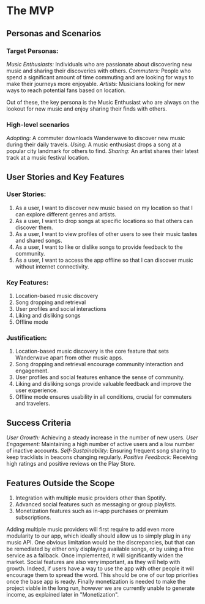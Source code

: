 # The MVP

## Personas and Scenarios

### Target Personas:

_Music Enthusiasts:_ Individuals who are passionate about discovering new music and sharing their discoveries with others.
_Commuters:_ People who spend a significant amount of time commuting and are looking for ways to make their journeys more enjoyable.
_Artists:_ Musicians looking for new ways to reach potential fans based on location.

Out of these, the key persona is the Music Enthusiast who are always on the lookout for new music and enjoy sharing their finds with others.

### High-level scenarios

_Adopting:_ A commuter downloads Wanderwave to discover new music during their daily travels.
_Using:_ A music enthusiast drops a song at a popular city landmark for others to find.
_Sharing:_ An artist shares their latest track at a music festival location.


## User Stories and Key Features

### User Stories:


1. As a user, I want to discover new music based on my location so that I can explore different genres and artists.
2. As a user, I want to drop songs at specific locations so that others can discover them.
3. As a user, I want to view profiles of other users to see their music tastes and shared songs.
4. As a user, I want to like or dislike songs to provide feedback to the community.
5. As a user, I want to access the app offline so that I can discover music without internet connectivity.


### Key Features:


1. Location-based music discovery
2. Song dropping and retrieval
3. User profiles and social interactions
4. Liking and disliking songs
5. Offline mode

### Justification:


1. Location-based music discovery is the core feature that sets Wanderwave apart from other music apps.
2. Song dropping and retrieval encourage community interaction and engagement.
3. User profiles and social features enhance the sense of community.
4. Liking and disliking songs provide valuable feedback and improve the user experience.
5. Offline mode ensures usability in all conditions, crucial for commuters and travelers.


## Success Criteria


_User Growth:_ Achieving a steady increase in the number of new users.
_User Engagement:_ Maintaining a high number of active users and a low number of inactive accounts.
_Self-Sustainability:_ Ensuring frequent song sharing to keep tracklists in beacons changing regularly.
_Positive Feedback:_ Receiving high ratings and positive reviews on the Play Store.


## Features Outside the Scope


1. Integration with multiple music providers other than Spotify.
2. Advanced social features such as messaging or group playlists.
3. Monetization features such as in-app purchases or premium subscriptions.


Adding multiple music providers will first require to add even more modularity to our app, which ideally should allow us to simply plug in any music API. One obvious limitation would be the discrepancies, but that can be remediated by either only displaying available songs, or by using a free service as a fallback. Once implemented, it will significantly widen the market.
Social features are also very important, as they will help with growth. Indeed, if users have a way to use the app with other people it will encourage them to spread the word. This should be one of our top priorities once the base app is ready.
Finally monetization is needed to make the project viable in the long run, however we are currently unable to generate income, as explained later in "Monetization".


